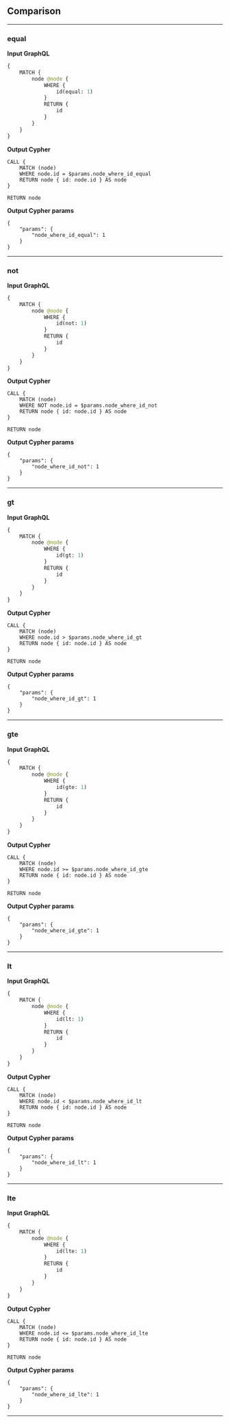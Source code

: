 ## Comparison

---

### equal

**Input GraphQL**

```graphql
{
    MATCH {
        node @node {
            WHERE {
                id(equal: 1)
            }
            RETURN {
                id
            }
        }
    }
}
```

**Output Cypher**

```cypher
CALL {
    MATCH (node)
    WHERE node.id = $params.node_where_id_equal
    RETURN node { id: node.id } AS node
}

RETURN node
```

**Output Cypher params**

```params
{
    "params": {
        "node_where_id_equal": 1
    }
}
```

---

### not

**Input GraphQL**

```graphql
{
    MATCH {
        node @node {
            WHERE {
                id(not: 1)
            }
            RETURN {
                id
            }
        }
    }
}
```

**Output Cypher**

```cypher
CALL {
    MATCH (node)
    WHERE NOT node.id = $params.node_where_id_not
    RETURN node { id: node.id } AS node
}

RETURN node
```

**Output Cypher params**

```params
{
    "params": {
        "node_where_id_not": 1
    }
}
```

---

### gt

**Input GraphQL**

```graphql
{
    MATCH {
        node @node {
            WHERE {
                id(gt: 1)
            }
            RETURN {
                id
            }
        }
    }
}
```

**Output Cypher**

```cypher
CALL {
    MATCH (node)
    WHERE node.id > $params.node_where_id_gt
    RETURN node { id: node.id } AS node
}

RETURN node
```

**Output Cypher params**

```params
{
    "params": {
        "node_where_id_gt": 1
    }
}
```

---

### gte

**Input GraphQL**

```graphql
{
    MATCH {
        node @node {
            WHERE {
                id(gte: 1)
            }
            RETURN {
                id
            }
        }
    }
}
```

**Output Cypher**

```cypher
CALL {
    MATCH (node)
    WHERE node.id >= $params.node_where_id_gte
    RETURN node { id: node.id } AS node
}

RETURN node
```

**Output Cypher params**

```params
{
    "params": {
        "node_where_id_gte": 1
    }
}
```

---

### lt

**Input GraphQL**

```graphql
{
    MATCH {
        node @node {
            WHERE {
                id(lt: 1)
            }
            RETURN {
                id
            }
        }
    }
}
```

**Output Cypher**

```cypher
CALL {
    MATCH (node)
    WHERE node.id < $params.node_where_id_lt
    RETURN node { id: node.id } AS node
}

RETURN node
```

**Output Cypher params**

```params
{
    "params": {
        "node_where_id_lt": 1
    }
}
```

---

### lte

**Input GraphQL**

```graphql
{
    MATCH {
        node @node {
            WHERE {
                id(lte: 1)
            }
            RETURN {
                id
            }
        }
    }
}
```

**Output Cypher**

```cypher
CALL {
    MATCH (node)
    WHERE node.id <= $params.node_where_id_lte
    RETURN node { id: node.id } AS node
}

RETURN node
```

**Output Cypher params**

```params
{
    "params": {
        "node_where_id_lte": 1
    }
}
```

---
